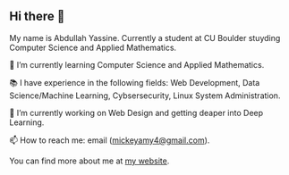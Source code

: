 ## Hi there 👋

My name is Abdullah Yassine. Currently a student at CU Boulder stuyding Computer Science and Applied Mathematics.

🌱 I’m currently learning Computer Science and Applied Mathematics.

📚 I have experience in the following fields: Web Development, Data Science/Machine Learning, Cybsersecurity, Linux System Administration.

🔭 I’m currently working on Web Design and getting deaper into Deep Learning.

📫 How to reach me: email (mickeyamy4@gmail.com).

You can find more about me at [my website](https://abdullahyassine.me).

<!--
**abo3abd-y/abo3abd-y** is a ✨ _special_ ✨ repository because its `README.md` (this file) appears on your GitHub profile.

Here are some ideas to get you started:

- 🔭 I’m currently working on ...
- 🌱 I’m currently learning ...
- 👯 I’m looking to collaborate on ...
- 🤔 I’m looking for help with ...
- 💬 Ask me about ...
- 📫 How to reach me: ...
- 😄 Pronouns: ...
- ⚡ Fun fact: ...
-->
